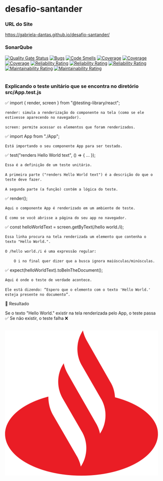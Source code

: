  # desafio-santander

### URL do Site
https://gabriela-dantas.github.io/desafio-santander/

### SonarQube
[![Quality Gate Status](https://sonarcloud.io/api/project_badges/measure?project=gabriela-dantas_desafio-santander&metric=alert_status)](https://sonarcloud.io/summary/new_code?id=gabriela-dantas_desafio-santander)
[![Bugs](https://sonarcloud.io/api/project_badges/measure?project=gabriela-dantas_desafio-santander&metric=bugs)](https://sonarcloud.io/summary/new_code?id=gabriela-dantas_desafio-santander)
[![Code Smells](https://sonarcloud.io/api/project_badges/measure?project=gabriela-dantas_desafio-santander&metric=code_smells)](https://sonarcloud.io/summary/new_code?id=gabriela-dantas_desafio-santander)
[![Coverage](https://sonarcloud.io/api/project_badges/measure?project=gabriela-dantas_desafio-santander&metric=coverage)](https://sonarcloud.io/summary/new_code?id=gabriela-dantas_desafio-santander)
[![Coverage](https://sonarcloud.io/api/project_badges/measure?project=gabriela-dantas_desafio-santander&metric=coverage)](https://sonarcloud.io/summary/new_code?id=gabriela-dantas_desafio-santander)
[![Coverage](https://sonarcloud.io/api/project_badges/measure?project=gabriela-dantas_desafio-santander&metric=coverage)](https://sonarcloud.io/summary/new_code?id=gabriela-dantas_desafio-santander)
[![Reliability Rating](https://sonarcloud.io/api/project_badges/measure?project=gabriela-dantas_desafio-santander&metric=reliability_rating)](https://sonarcloud.io/summary/new_code?id=gabriela-dantas_desafio-santander)
[![Reliability Rating](https://sonarcloud.io/api/project_badges/measure?project=gabriela-dantas_desafio-santander&metric=reliability_rating)](https://sonarcloud.io/summary/new_code?id=gabriela-dantas_desafio-santander)
[![Reliability Rating](https://sonarcloud.io/api/project_badges/measure?project=gabriela-dantas_desafio-santander&metric=reliability_rating)](https://sonarcloud.io/summary/new_code?id=gabriela-dantas_desafio-santander)
[![Maintainability Rating](https://sonarcloud.io/api/project_badges/measure?project=gabriela-dantas_desafio-santander&metric=sqale_rating)](https://sonarcloud.io/summary/new_code?id=gabriela-dantas_desafio-santander)
[![Maintainability Rating](https://sonarcloud.io/api/project_badges/measure?project=gabriela-dantas_desafio-santander&metric=sqale_rating)](https://sonarcloud.io/summary/new_code?id=gabriela-dantas_desafio-santander)<br><br>



### Explicando o teste unitário que se encontra no diretório src/App.test.js

✅ import { render, screen } from "@testing-library/react";

    render: simula a renderização do componente na tela (como se ele estivesse aparecendo no navegador).

    screen: permite acessar os elementos que foram renderizados.

✅ import App from "./App";

    Está importando o seu componente App para ser testado.

✅ test("renders Hello World text", () => { ... });

    Essa é a definição de um teste unitário.

    A primeira parte ("renders Hello World text") é a descrição do que o teste deve fazer.

    A segunda parte (a função) contém a lógica do teste.

✅ render(<App />);

    Aqui o componente App é renderizado em um ambiente de teste.

    É como se você abrisse a página do seu app no navegador.

✅ const helloWorldText = screen.getByText(/hello world./i);

    Essa linha procura na tela renderizada um elemento que contenha o texto "Hello World.".

    O /hello world./i é uma expressão regular:

        O i no final quer dizer que a busca ignora maiúsculas/minúsculas.

✅ expect(helloWorldText).toBeInTheDocument();

    Aqui é onde o teste de verdade acontece.

    Ele está dizendo: “Espero que o elemento com o texto 'Hello World.' esteja presente no documento”.

📌 Resultado

Se o texto "Hello World." existir na tela renderizada pelo App, o teste passa ✅
Se não existir, o teste falha ❌
<br><br>


![Logo](build/santander.png)
